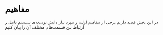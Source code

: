 # مفاهیم
در این بخش قصد داریم برخی از مفاهیم اولیه و مورد نیاز دانش توسعه‌ی سیستم‌عامل و ارتباط بین قسمت‌های مختلف آن را بیان کنیم